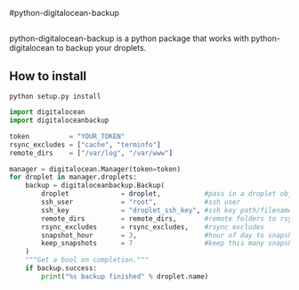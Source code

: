 #python-digitalocean-backup
##

python-digitalocean-backup is a python package that works with python-digitalocean to backup your droplets.

## How to install

    python setup.py install

```python
import digitalocean
import digitaloceanbackup

token          = "YOUR_TOKEN"
rsync_excludes = ["cache", "terminfo"]
remote_dirs    = ["/var/log", "/var/www"]

manager = digitalocean.Manager(token=token)
for droplet in manager.droplets:
    backup = digitaloceanbackup.Backup(
        droplet             = droplet,           #pass in a droplet obj
        ssh_user            = "root",            #ssh user
        ssh_key             = "droplet_ssh_key", #ssh key path/filename
        remote_dirs         = remote_dirs,       #remote folders to rsync
        rsync_excludes      = rsync_excludes,    #rsync excludes
        snapshot_hour       = 3,                 #hour of day to snapshot
        keep_snapshots      = 7                  #keep this many snapshots
    )
    """Get a bool on completion."""
    if backup.success:
        print("%s backup finished" % droplet.name)
```